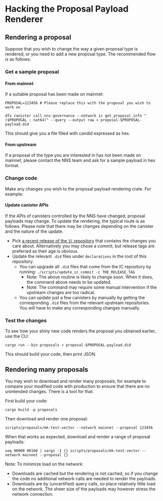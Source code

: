 # Hacking the Proposal Payload Renderer

## Rendering a proposal

Suppose that you wish to change the way a given proposal type is rendered, or you need to add a new proposal type.  The recommended flow is as follows:

### Get a sample proposal
#### From mainnet
If a suitable proposal has been made on mainnet:
```
PROPOSAL=123456 # Please replace this with the proposal you wish to work on

dfx canister call nns-governance --network ic get_proposal_info "($PROPOSAL : nat64)" --query --output raw > proposal-$PROPOSAL-payload.did
```
This should give you a file filled with candid expressed as hex.

#### From upstream
If a proposal of the type you are interested in has not been made on mainnet, please contact the NNS team and ask for a sample payload in hex format.

### Change code
Make any changes you wish to the proposal payload rendering crate.  For example:

#### Update canister APIs
If the APIs of canisters controlled by the NNS have changed, proposal payloads may change.  To update the rendering, the typical route is as follows.  Please note that there may be changes depending on the canister and the nature of the update.

* Pick [a recent release of the `IC` repository](https://github.com/dfinity/ic/tags) that contains the changes you care about.  Alternatively you may chose a commit, but release tags are preferred as their age is obvious.
* Update the relevant `.did` files under `declarations` in the root of this repository.
  * You can upgrade all `.did` files that come from the IC repository by running: `./scripts/update_ic_commit -c THE_RELEASE_TAG`
    * Note: The above routine is likely to change soon.  When it does, the command above needs to be updated.
    * Note: The command may require some manual intervention if the upstream changes are too radical.
  * You can update just a few canisters by manually by getting the corresponding `.did` files from the relevant upstream repositories.  You will have to make any corresponding changes manually.

### Test the changes
To see how your shiny new code renders the proposal you obtained earlier, use the CLI:

```
cargo run --bin proposals < proposal-$PROPOSAL-payload.did
```
This should build your code, then print JSON.

## Rendering many proposals
You may wish to download and render many proposals, for example to compare your modified code with production to ensure that there are no unintended changes.  There is a tool for that.

First build your code:
```
cargo build -p proposals
```

Then download and render one proposal:
```
scripts/proposals/mk-test-vector --network mainnet --proposal 123456
```
When that works as expected, download and render a range of proposal payloads:
```
seq 90000 90100 | xargs -I {} scripts/proposals/mk-test-vector --network mainnet --proposal {}
```

Note: To minimize load on the network:
  * Downloads are cached but the rendering is not cached, so if you change the code no additional network calls are needed to render the payloads.
  * Downloads are by (uncertified) query calls, so place relatively little load on the network.  The sheer size of the payloads may however stress the network connection.